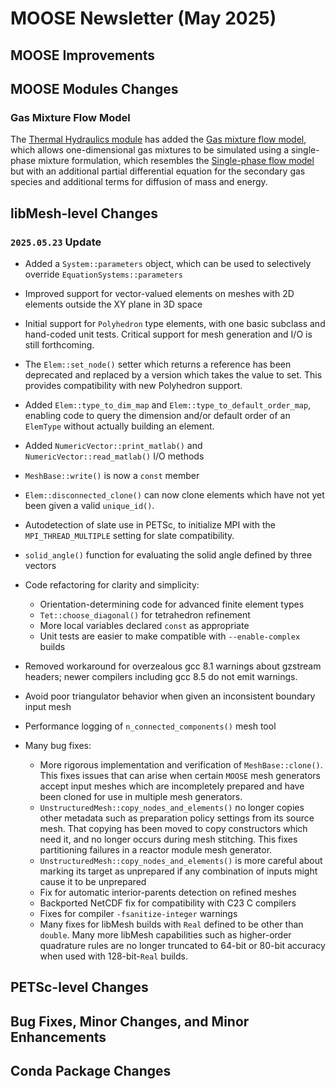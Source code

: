 # MOOSE Newsletter (May 2025)

## MOOSE Improvements

## MOOSE Modules Changes

### Gas Mixture Flow Model

The [Thermal Hydraulics module](modules/thermal_hydraulics/index.md) has added the [Gas mixture flow model](modules/thermal_hydraulics/theory_manual/gas_mix_model/index.md), which allows one-dimensional gas mixtures to be simulated using a single-phase mixture formulation, which resembles the [Single-phase flow model](modules/thermal_hydraulics/theory_manual/vace_model/index.md) but with an additional partial differential equation for the secondary gas species and additional terms for diffusion of mass and energy.

## libMesh-level Changes

### `2025.05.23` Update

- Added a `System::parameters` object, which can be used to
  selectively override `EquationSystems::parameters`
- Improved support for vector-valued elements on meshes with 2D
  elements outside the XY plane in 3D space
- Initial support for `Polyhedron` type elements, with one basic
  subclass and hand-coded unit tests.  Critical support for mesh
  generation and I/O is still forthcoming.
- The `Elem::set_node()` setter which returns a reference has been
  deprecated and replaced by a version which takes the value to set.
  This provides compatibility with new Polyhedron support.
- Added `Elem::type_to_dim_map` and `Elem::type_to_default_order_map`,
  enabling code to query the dimension and/or default order of an
  `ElemType` without actually building an element.
- Added `NumericVector::print_matlab()` and
  `NumericVector::read_matlab()` I/O methods
- `MeshBase::write()` is now a `const` member
- `Elem::disconnected_clone()` can now clone elements which have not
  yet been given a valid `unique_id()`.
- Autodetection of slate use in PETSc, to initialize MPI with the
  `MPI_THREAD_MULTIPLE` setting for slate compatibility.
- `solid_angle()` function for evaluating the solid angle defined by
  three vectors
- Code refactoring for clarity and simplicity:

  - Orientation-determining code for advanced finite element types
  - `Tet::choose_diagonal()` for tetrahedron refinement
  - More local variables declared `const` as appropriate
  - Unit tests are easier to make compatible with `--enable-complex`
    builds

- Removed workaround for overzealous gcc 8.1 warnings about gzstream
  headers; newer compilers including gcc 8.5 do not emit warnings.
- Avoid poor triangulator behavior when given an inconsistent boundary
  input mesh
- Performance logging of `n_connected_components()` mesh tool
- Many bug fixes:

  - More rigorous implementation and verification of
    `MeshBase::clone()`.  This fixes issues that can arise when
    certain `MOOSE` mesh generators accept input meshes which are
    incompletely prepared and have been cloned for use in multiple mesh
    generators.
  - `UnstructuredMesh::copy_nodes_and_elements()` no longer copies
    other metadata such as preparation policy settings from its source
    mesh.  That copying has been moved to copy constructors which need
    it, and no longer occurs during mesh stitching.  This fixes
    partitioning failures in a reactor module mesh generator.
  - `UnstructuredMesh::copy_nodes_and_elements()` is more careful
    about marking its target as unprepared if any combination of
    inputs might cause it to be unprepared
  - Fix for automatic interior-parents detection on refined meshes
  - Backported NetCDF fix for compatibility with C23 C compilers
  - Fixes for compiler `-fsanitize-integer` warnings
  - Many fixes for libMesh builds with `Real` defined to be other than
    `double`.  Many more libMesh capabilities such as higher-order
    quadrature rules are no longer truncated to 64-bit or 80-bit
    accuracy when used with 128-bit-`Real` builds.

## PETSc-level Changes

## Bug Fixes, Minor Changes, and Minor Enhancements

## Conda Package Changes
